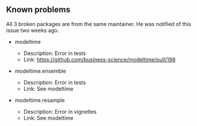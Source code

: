 ## Known problems

All 3 broken packages are from the same maintainer. He was notified of this issue two weeks ago.

* modeltime
  * Description: Error in tests
  * Link: https://github.com/business-science/modeltime/pull/198
  
* modeltime.ensemble
  * Description: Error in tests
  * Link: See modeltime
  
* modeltime.resample
  * Description: Error in vignettes
  * Link: See modeltime
